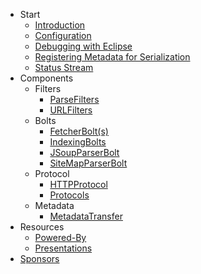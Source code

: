 - Start
  - [Introduction](Introduction)
  - [Configuration](Configuration)
  - [Debugging with Eclipse](Debug-with-Eclipse)
  - [Registering Metadata for Serialization](Registering-Metadata-for-Serialization)
  - [Status Stream](statusStream)
- Components
  - Filters
    - [ParseFilters](ParseFilters)
    - [URLFilters](URLFilters)
  - Bolts
    - [FetcherBolt(s)](FetcherBolt(s))
    - [IndexingBolts](IndexingBolts)
    - [JSoupParserBolt](JSoupParserBolt)
    - [SiteMapParserBolt](SiteMapParserBolt)
  - Protocol
    - [HTTPProtocol](HTTPProtocol)
    - [Protocols](Protocols)
  - Metadata
    - [MetadataTransfer](MetadataTransfer)
- Resources
  - [Powered-By](Powered-By)
  - [Presentations](Presentations)
- [Sponsors](Sponsors)
